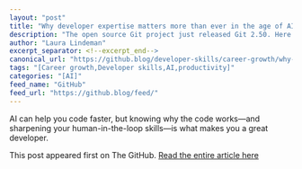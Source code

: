 ```yaml
---
layout: "post"
title: "Why developer expertise matters more than ever in the age of AI"
description: "The open source Git project just released Git 2.50. Here is GitHub’s look at some of the most intere..."
author: "Laura Lindeman"
excerpt_separator: <!--excerpt_end-->
canonical_url: "https://github.blog/developer-skills/career-growth/why-developer-expertise-matters-more-than-ever-in-the-age-of-ai/"
tags: "[Career growth,Developer skills,AI,productivity]"
categories: "[AI]"
feed_name: "GitHub"
feed_url: "https://github.blog/feed/"
---
```


AI can help you code faster, but knowing why the code works—and sharpening your human-in-the-loop skills—is what makes you a great developer.<!--excerpt_end-->

This post appeared first on The GitHub. [Read the entire article here](https://github.blog/developer-skills/career-growth/why-developer-expertise-matters-more-than-ever-in-the-age-of-ai/)
